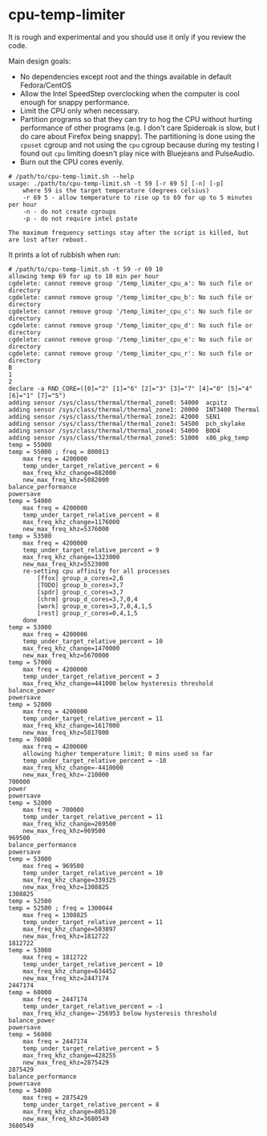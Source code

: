 # cpu-temp-limiter

It is rough and experimental and you should use it only if you review the code.

Main design goals:
* No dependencies except root and the things available in default Fedora/CentOS
* Allow the Intel SpeedStep overclocking when the computer is cool enough for snappy performance.
* Limit the CPU only when necessary.
* Partition programs so that they can try to hog the CPU without hurting performance of other programs (e.g. I don't care Spideroak is slow, but I do care about Firefox being snappy). The partitioning is done using the `cpuset` cgroup and not using the `cpu` cgroup because during my testing I found out `cpu` limiting doesn't play nice with Bluejeans and PulseAudio.
* Burn out the CPU cores evenly.


```
# /path/to/cpu-temp-limit.sh --help
usage: ./path/to/cpu-temp-limit.sh -t 59 [-r 69 5] [-n] [-p]
    where 59 is the target temperature (degrees celsius)
    -r 69 5 - allow temperature to rise up to 69 for up to 5 minutes per hour
    -n - do not create cgroups
    -p - do not require intel pstate
 
The maximum frequency settings stay after the script is killed, but are lost after reboot.

```

It prints a lot of rubbish when run:

```
# /path/to/cpu-temp-limit.sh -t 59 -r 69 10
allowing temp 69 for up to 10 min per hour
cgdelete: cannot remove group '/temp_limiter_cpu_a': No such file or directory
cgdelete: cannot remove group '/temp_limiter_cpu_b': No such file or directory
cgdelete: cannot remove group '/temp_limiter_cpu_c': No such file or directory
cgdelete: cannot remove group '/temp_limiter_cpu_d': No such file or directory
cgdelete: cannot remove group '/temp_limiter_cpu_e': No such file or directory
cgdelete: cannot remove group '/temp_limiter_cpu_r': No such file or directory
B
1
2
declare -a RND_CORE=([0]="2" [1]="6" [2]="3" [3]="7" [4]="0" [5]="4" [6]="1" [7]="5")
adding sensor /sys/class/thermal/thermal_zone0: 54000  acpitz  
adding sensor /sys/class/thermal/thermal_zone1: 20000  INT3400 Thermal  
adding sensor /sys/class/thermal/thermal_zone2: 42000  SEN1  
adding sensor /sys/class/thermal/thermal_zone3: 54500  pch_skylake  
adding sensor /sys/class/thermal/thermal_zone4: 54000  B0D4  
adding sensor /sys/class/thermal/thermal_zone5: 51000  x86_pkg_temp  
temp = 55000
temp = 55000 ; freq = 800013
    max freq = 4200000
    temp_under_target_relative_percent = 6
    max_freq_khz_change=882000
    new_max_freq_khz=5082000
balance_performance
powersave
temp = 54000
    max freq = 4200000
    temp_under_target_relative_percent = 8
    max_freq_khz_change=1176000
    new_max_freq_khz=5376000
temp = 53500
    max freq = 4200000
    temp_under_target_relative_percent = 9
    max_freq_khz_change=1323000
    new_max_freq_khz=5523000
    re-setting cpu affinity for all processes
        [ffox] group_a_cores=2,6
        [TODO] group_b_cores=3,7
        [spdr] group_c_cores=3,7
        [chrm] group_d_cores=3,7,0,4
        [work] group_e_cores=3,7,0,4,1,5
        [rest] group_r_cores=0,4,1,5
    done
temp = 53000
    max freq = 4200000
    temp_under_target_relative_percent = 10
    max_freq_khz_change=1470000
    new_max_freq_khz=5670000
temp = 57000
    max freq = 4200000
    temp_under_target_relative_percent = 3
    max_freq_khz_change=441000 below hysteresis threshold
balance_power
powersave
temp = 52000
    max freq = 4200000
    temp_under_target_relative_percent = 11
    max_freq_khz_change=1617000
    new_max_freq_khz=5817000
temp = 76000
    max freq = 4200000
    allowing higher temperature limit; 0 mins used so far
    temp_under_target_relative_percent = -10
    max_freq_khz_change=-4410000
    new_max_freq_khz=-210000
700000
power
powersave
temp = 52000
    max freq = 700000
    temp_under_target_relative_percent = 11
    max_freq_khz_change=269500
    new_max_freq_khz=969500
969500
balance_performance
powersave
temp = 53000
    max freq = 969500
    temp_under_target_relative_percent = 10
    max_freq_khz_change=339325
    new_max_freq_khz=1308825
1308825
temp = 52500
temp = 52500 ; freq = 1300044
    max freq = 1308825
    temp_under_target_relative_percent = 11
    max_freq_khz_change=503897
    new_max_freq_khz=1812722
1812722
temp = 53000
    max freq = 1812722
    temp_under_target_relative_percent = 10
    max_freq_khz_change=634452
    new_max_freq_khz=2447174
2447174
temp = 60000
    max freq = 2447174
    temp_under_target_relative_percent = -1
    max_freq_khz_change=-256953 below hysteresis threshold
balance_power
powersave
temp = 56000
    max freq = 2447174
    temp_under_target_relative_percent = 5
    max_freq_khz_change=428255
    new_max_freq_khz=2875429
2875429
balance_performance
powersave
temp = 54000
    max freq = 2875429
    temp_under_target_relative_percent = 8
    max_freq_khz_change=805120
    new_max_freq_khz=3680549
3680549


```
